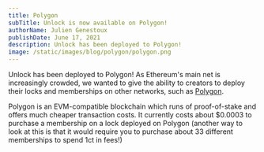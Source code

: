 ```yaml
---
title: Polygon
subTitle: Unlock is now available on Polygon!
authorName: Julien Genestoux
publishDate: June 17, 2021
description: Unlock has been deployed to Polygon!
image: /static/images/blog/polygon/polygon.png
---
```


Unlock has been deployed to Polygon! As Ethereum's main net is increasingly crowded, we wanted to give the ability to creators to deploy their locks and memberships on other networks, such as [Polygon](https://polygon.technology/).

Polygon is an EVM-compatible blockchain which runs of proof-of-stake and offers much cheaper transaction costs. It currently costs about $0.0003 to purchase a membership on a lock deployed on Polygon (another way to look at this is that it would require you to purchase about 33 different memberships to spend 1ct in fees!)

